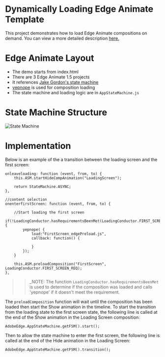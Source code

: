 Dynamically Loading Edge Animate Template
=========================================

This project demonstrates how to load Edge Animate compositions on demand. 
You can view a more detailed description [here.](http://flynnjones.wordpress.com/2013/01/02/a-new-way-to-dynamically-load-adobe-edge-animate-compositions/)

Edge Animate Layout
===================
 
 * The demo starts from index.html
 * There are 3 Edge Animate 1.5 projects
 * It references [Jake Gordon's state machine](https://github.com/jakesgordon/javascript-state-machine)
 * [yepnope](http://yepnopejs.com/) is used for composition loading
 * The state machine and loading logic are in `AppStateMachine.js`
 
State Machine Structure
=======================

![State Machine](http://flynnjones.files.wordpress.com/2013/12/animatestatemachine1.png)


Implementation
======

Below is an example of the a transition between the loading screen and the first screen:

    onleaveloading: function (event, from, to) {
        this.ASM.startHideCompAnimation("LoadingScreen");
    
        return StateMachine.ASYNC;
    },
    
    //content selection
    onenterfirstScreen: function (event, from, to) {
    
        //Start loading the first screen
        if(!LoadingConductor.hasRequirementsBeenMet(LoadingConductor.FIRST_SCREEN_REQ)) {
            yepnope( {
                load:"FirstScreen_edgePreload.js",
                callback: function() {
    
                }
            });
        }
    
        this.ASM.preloadComposition("FirstScreen", LoadingConductor.FIRST_SCREEN_REQ);
    },

>> _NOTE: The function `LoadingConductor.hasRequirementsBeenMet` is used to determine if the
   composition was loaded and calls 'yepnope' if it doesn't meet the requirement.

The `preloadComposition` function will wait until the composition has been loaded 
then start the Show animation in the timeline. To start the transition from the loading state 
to the first screen state, the following line is called at the end of the Show 
animation in the Loading Screen composition:

    AdobeEdge.AppStateMachine.getFSM().start();

Then to allow the state machine to enter the first screen, the following line is 
called at the end of the Hide animation in the Loading Screen:

    AdobeEdge.AppStateMachine.getFSM().transition();

